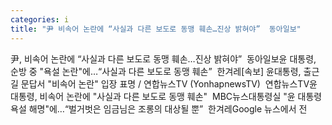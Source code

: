```yaml
---
categories: i
title: "尹 비속어 논란에 “사실과 다른 보도로 동맹 훼손…진상 밝혀야”  동아일보"
---
```

尹, 비속어 논란에 “사실과 다른 보도로 동맹 훼손…진상 밝혀야”&nbsp;&nbsp;동아일보윤 대통령, 순방 중 "욕설 논란"에…“사실과 다른 보도로 동맹 훼손”&nbsp;&nbsp;한겨레[속보] 윤대통령, 출근길 문답서 "비속어 논란" 입장 표명 / 연합뉴스TV (YonhapnewsTV)&nbsp;&nbsp;연합뉴스TV윤 대통령, 비속어 논란에 "사실과 다른 보도로 동맹 훼손"&nbsp;&nbsp;MBC뉴스대통령실 "윤 대통령 욕설 해명"에…“벌거벗은 임금님은 조롱의 대상될 뿐”&nbsp;&nbsp;한겨레Google 뉴스에서 전